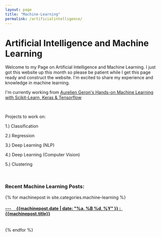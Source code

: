 ```yaml
---
layout: page
title: "Machine-Learning"
permalink: /artificialintelligence/
---
```


<h1>Artificial Intelligence and Machine Learning</h1>

<body>Welcome to my Page on Artificial Intelligence and Machine Learning. I just got this website up this month so please be patient while I get this page ready and construct the website. I'm excited to share my experience and knowledge in machine learning.</body>

<br>

I'm currently working from <a href="https://read.amazon.com/kp/embed?asin=B07XGF2G87&preview=newtab&linkCode=kpe&ref_=cm_sw_r_kb_dp_5QNGJAB2RD3K6TF6WXB9">Aurelien Geron's Hands-on Machine Learning with Scikit-Learn, Keras & Tensorflow</a>

<br>

Projects to work on: 

1.) Classification 

2.) Regression

3.) Deep Learning (NLP)

4.) Deep Learning (Computer Vision)

5.) Clustering


<br>

<h3> Recent Machine Learning Posts: </h3>


{% for machinepost in site.categories.machine-learning %}
  <h4> <a href="{{machinepost.url}}">
  --- &nbsp; &nbsp; 
  {{machinepost.date | date: "%a, %B %d, %Y" }}
  :
  &nbsp;
  {{machinepost.title}}
  </a> 
  </h4>
  <br>
{% endfor %}
